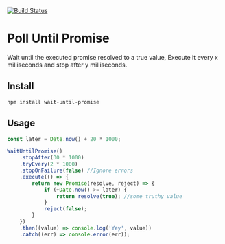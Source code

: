 [![Build Status](https://travis-ci.org/AlonMiz/wait-until-promise.svg?branch=master)](https://travis-ci.org/AlonMiz/wait-until-promise)
# Poll Until Promise
Wait until the executed promise resolved to a true value,
Execute it every x milliseconds and stop after y milliseconds.


## Install
`npm install wait-until-promise`

## Usage

```js
const later = Date.now() + 20 * 1000;

WaitUntilPromise()
    .stopAfter(30 * 1000)
    .tryEvery(2 * 1000)
    .stopOnFailure(false) //Ignore errors
    .execute(() => {
        return new Promise(resolve, reject) => {
            if (+Date.now() >= later) {
                return resolve(true); //some truthy value
            }
            reject(false);
        }
    })
    .then((value) => console.log('Yey', value))
    .catch((err) => console.error(err));
```
